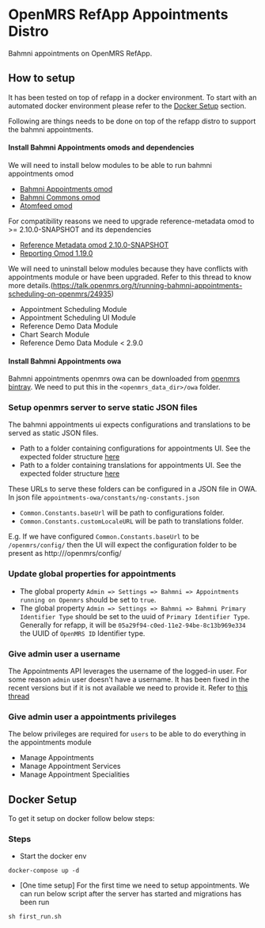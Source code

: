 OpenMRS RefApp Appointments Distro
==================================
Bahmni appointments on OpenMRS RefApp. 

## How to setup
It has been tested on top of refapp in a docker environment. To start with an automated docker environment please refer to the [Docker Setup](https://github.com/mddubey/openmrs-refapp-appoitments-distro#Docker-Setup) section.   

Following are things needs to be done on top of the refapp distro to support the bahmni appointments.

#### Install Bahmni Appointments omods and dependencies
We will need to install below modules to be able to run bahmni appointments omod
* [Bahmni Appointments omod](http://repo.mybahmni.org.s3.amazonaws.com/artifactory/snapshot/org/openmrs/module/appointments-omod/1.2-SNAPSHOT/)
* [Bahmni Commons omod](https://oss.sonatype.org/service/local/repositories/snapshots/content/org/bahmni/module/bahmni-commons-omod/0.1-SNAPSHOT/)
* [Atomfeed omod](https://oss.sonatype.org/service/local/repositories/releases/content/org/ict4h/openmrs/openmrs-atomfeed-omod/2.5.6/)

For compatibility reasons we need to upgrade reference-metadata omod to >= 2.10.0-SNAPSHOT and its dependencies
* [Reference Metadata omod 2.10.0-SNAPSHOT](https://openmrs.jfrog.io/openmrs/public/org/openmrs/module/referencemetadata-omod/2.10.0-SNAPSHOT/)
* [Reporting Omod 1.19.0](https://openmrs.jfrog.io/openmrs/public/org/openmrs/module/reporting-omod/1.19.0/)
  

We will need to uninstall below modules because they have conflicts with appointments module or have been upgraded. Refer to this thread to know more details.(https://talk.openmrs.org/t/running-bahmni-appointments-scheduling-on-openmrs/24935)
* Appointment Scheduling Module
* Appointment Scheduling UI Module
* Reference Demo Data Module
* Chart Search Module
* Reference Demo Data Module < 2.9.0

#### Install Bahmni Appointments owa
Bahmni appointments openmrs owa can be downloaded from [openmrs bintray](https://bintray.com/openmrs/owa/openmrs-owa-bahmni-appointments).
We need to put this in the `<openmrs_data_dir>/owa` folder. 
      

### Setup openmrs server to serve static JSON files
The bahmni appointments ui expects configurations and translations to be served as static JSON files. 

* Path to a folder containing configurations for appointments UI. See the expected folder structure [here](https://github.com/mddubey/openmrs-refapp-appoitments-distro/tree/master/bahmniapps/config)
* Path to a folder containing translations for appointments UI. See the expected folder structure [here](https://github.com/mddubey/openmrs-refapp-appoitments-distro/tree/master/bahmniapps/i18n)

These URLs to serve these folders can be configured in a JSON file in OWA. In json file `appointments-owa/constants/ng-constants.json`
* `Common.Constants.baseUrl` will be path to configurations folder.
* `Common.Constants.customLocaleURL` will be path to translations folder.

E.g. If we have configured `Common.Constants.baseUrl` to be `/openmrs/config/` then the UI will expect the configuration folder to be present as http://<host>/openmrs/config/

### Update global properties for appointments
* The global property `Admin => Settings => Bahmni => Appointments running on Openmrs` should be set to `true`. 
* The global property `Admin => Settings => Bahmni => Bahmni Primary Identifier Type` should be set to the uuid of `Primary Identifier Type`. Generally for refapp, it will be `05a29f94-c0ed-11e2-94be-8c13b969e334` the UUID of `OpenMRS ID` Identifier type. 

### Give admin user a username
The Appointments API leverages the username of the logged-in user. For some reason `admin` user doesn't have a username. It has been fixed in the recent versions but if it is not available we need to provide it. Refer to [this thread](https://talk.openmrs.org/t/admin-user-doesnt-have-a-username/25145)  

### Give admin user a appointments privileges
The below privileges are required for `users` to be able to do everything in the appointments module
* Manage Appointments
* Manage Appointment Services
* Manage Appointment Specialities

## Docker Setup
To get it setup on docker follow below steps:



### Steps
* Start the docker env
```
docker-compose up -d
```

* [One time setup] For the first time we need to setup appointments. We can run below script after the server has started and migrations has been run
```
sh first_run.sh
```
